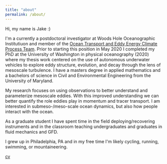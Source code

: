 ```yaml
---
title: "about"
permalink: /about/
---
```


Hi, my name is Jake :)  

I'm a currently a postdoctoral investigator at Woods Hole Oceanographic Institutiuon and member of the [Ocean Transport and Eddy Energy Climate Process Team](https://ocean-eddy-cpt.github.io). Prior to starting this position in May 2020 I completed my PhD at the University of Washington in physical oceanography (2020) where my thesis work centered on the use of autonomous underwater vehicles to explore eddy structure, evolution, and decay through the lens of mesoscale turbulence. I have a masters degree in applied mathematics and a bachelors of science in Civil and Environmental Engineering from the University of Maryland. 

My research focuses on using observations to better understand and parameterize mesoscale eddies. With this improved understanding we can better quantify the role eddies play in momentum and tracer transport. I am interested in submeso-/meso-scale ocean dynamics, but also how people interact with the ocean. 

As a graduate student I have spent time in the field deploying/recovering instruments and in the classroom teaching undergraduates and graduates in fluid mechanics and GFD. 

I grew up in Philadelphia, PA and in my free time I'm likely cycling, running, swimming, or mountaineering.

[cv][1]

[1]: /assets/documents/Steinberg_CV_2021_may.pdf
